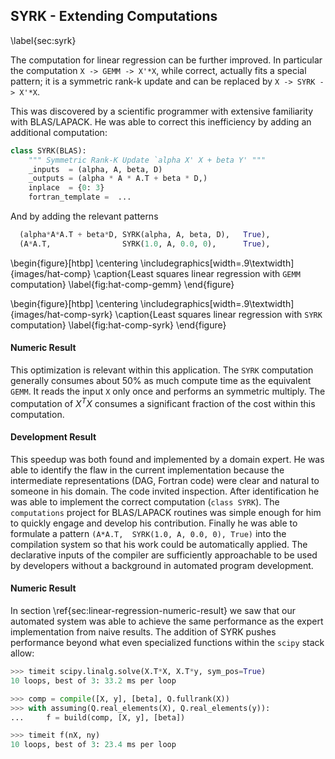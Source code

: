 
SYRK - Extending Computations
-----------------------------

\label{sec:syrk}

The computation for linear regression can be further improved.  In particular the computation `X -> GEMM -> X'*X`, while correct, actually fits a special pattern; it is a symmetric rank-k update and can be replaced by `X -> SYRK -> X'*X`.  

This was discovered by a scientific programmer with extensive familiarity with BLAS/LAPACK.  He was able to correct this inefficiency by adding an additional computation:

~~~~~~~~~Python
class SYRK(BLAS):
    """ Symmetric Rank-K Update `alpha X' X + beta Y' """
    _inputs  = (alpha, A, beta, D)
    _outputs = (alpha * A * A.T + beta * D,)
    inplace  = {0: 3}
    fortran_template =  ...
~~~~~~~~~

And by adding the relevant patterns 

~~~~~~~~~Python
  (alpha*A*A.T + beta*D, SYRK(alpha, A, beta, D),   True),
  (A*A.T,                SYRK(1.0, A, 0.0, 0),      True),
~~~~~~~~~

\begin{figure}[htbp]
\centering
\includegraphics[width=.9\textwidth]{images/hat-comp}
\caption{Least squares linear regression with `GEMM` computation}
\label{fig:hat-comp-gemm}
\end{figure}

\begin{figure}[htbp]
\centering
\includegraphics[width=.9\textwidth]{images/hat-comp-syrk}
\caption{Least squares linear regression with `SYRK` computation}
\label{fig:hat-comp-syrk}
\end{figure}


#### Numeric Result

This optimization is relevant within this application.  The `SYRK` computation generally consumes about 50% as much compute time as the equivalent `GEMM`.  It reads the input `X` only once and performs an symmetric multiply.  The computation of $X^TX$ consumes a significant fraction of the cost within this computation.

#### Development Result

This speedup was both found and implemented by a domain expert.  He was able to identify the flaw in the current implementation because the intermediate representations (DAG, Fortran code) were clear and natural to someone in his domain.  The code invited inspection.  After identification he was able to implement the correct computation (`class SYRK`).  The `computations` project for BLAS/LAPACK routines was simple enough for him to quickly engage and develop his contribution.  Finally he was able to formulate a pattern `(A*A.T,  SYRK(1.0, A, 0.0, 0), True)` into the compilation system so that his work could be automatically applied.  The declarative inputs of the compiler are sufficiently approachable to be used by developers without a background in automated program development.

#### Numeric Result

In section \ref{sec:linear-regression-numeric-result} we saw that our automated system was able to achieve the same performance as the expert implementation from naive results.  The addition of SYRK pushes performance beyond what even specialized functions within the `scipy` stack allow:

~~~~~~~~~~Python
>>> timeit scipy.linalg.solve(X.T*X, X.T*y, sym_pos=True)
10 loops, best of 3: 33.2 ms per loop

>>> comp = compile([X, y], [beta], Q.fullrank(X))
>>> with assuming(Q.real_elements(X), Q.real_elements(y)):
...     f = build(comp, [X, y], [beta])

>>> timeit f(nX, ny)
10 loops, best of 3: 23.4 ms per loop
~~~~~~~~~~
